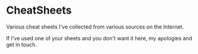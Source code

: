CheatSheets
===========

Various cheat sheets I've collected from various sources on the Internet. 

If I've used one of your sheets and you don't want it here, my apologies and get in touch.

